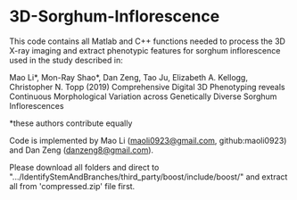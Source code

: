 # 3D-Sorghum-Inflorescence

This code contains all Matlab and C++ functions needed to process the 3D X-ray imaging and extract phenotypic features for sorghum inflorescence used in the study described in:

Mao Li*, Mon-Ray Shao*, Dan Zeng, Tao Ju, Elizabeth A. Kellogg, Christopher N. Topp (2019) Comprehensive Digital 3D Phenotyping reveals Continuous Morphological Variation across Genetically Diverse Sorghum Inflorescences

*these authors contribute equally

Code is implemented by Mao Li (maoli0923@gmail.com, github:maoli0923) and Dan Zeng (danzeng8@gmail.com).

Please download all folders and direct to ".../IdentifyStemAndBranches/third_party/boost/include/boost/" and extract all from 'compressed.zip' file first. 
